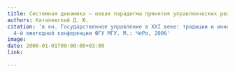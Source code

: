 ```yaml
---
title: Системная динамика – новая парадигма принятия управленческих решений
authors: Каталевский Д. Ю.
citation: 'в кн. Государственное управление в XXI веке: традиции и инновации. Материалы
  4-й ежегодной конференции ФГУ МГУ. M.: ЧеРо, 2006'
image: 
date: 2006-01-01T00:00:00+03:00
link: 

---
```

